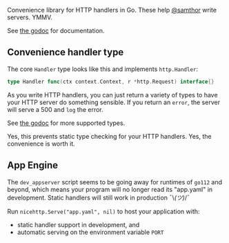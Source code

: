 Convenience library for HTTP handlers in Go.
These help [@samthor](https://twitter.com/samthor) write servers.
YMMV.

See [the godoc](https://godoc.org/github.com/samthor/nicehttp) for documentation.

## Convenience handler type

The core `Handler` type looks like this and implements `http.Handler`:

```go
type Handler func(ctx context.Context, r *http.Request) interface{}
```

As you write HTTP handlers, you can just return a variety of types to have your HTTP server do something sensible.
If you return an `error`, the server will serve a 500 and `log` the error.

See [the godoc](https://godoc.org/github.com/samthor/nicehttp#Handler) for more supported types.

Yes, this prevents static type checking for your HTTP handlers.
Yes, the convenience is worth it.

## App Engine

The `dev_appserver` script seems to be going away for runtimes of `go112` and beyond, which means your program will no longer read its "app.yaml" in development.
Static handlers will still work in production ¯\\_\(ツ\)_/¯

Run `nicehttp.Serve("app.yaml", nil)` to host your application with:

* static handler support in development, and
* automatic serving on the environment variable `PORT`
